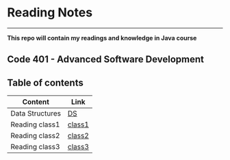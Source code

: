 # Reading Notes
---
**This repo will contain my readings and knowledge in Java course** 

## Code 401 - Advanced Software Development

## Table of contents

| Content | Link |
| --------------- | --------------- |
| Data Structures | [DS](Readings/Data-Structure.md) |
| Reading class1 | [class1](Readings/Class1.md) |
| Reading class2 | [class2](Readings/Class2.md) |
| Reading class3 | [class3](Readings/Class3.md) |